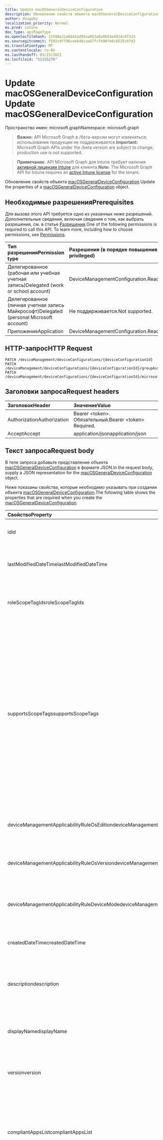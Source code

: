 ```yaml
---
title: Update macOSGeneralDeviceConfiguration
description: Обновление свойств объекта macOSGeneralDeviceConfiguration.
author: dougeby
localization_priority: Normal
ms.prod: intune
doc_type: apiPageType
ms.openlocfilehash: 12598e21e0842ad95ea053a9a9b93e4914c0f315
ms.sourcegitcommit: f592c9ff96ceeb40caa67fcfe90fe6c8525cb7d2
ms.translationtype: MT
ms.contentlocale: ru-RU
ms.lasthandoff: 03/23/2021
ms.locfileid: "51155276"
---
```

# <a name="update-macosgeneraldeviceconfiguration"></a><span data-ttu-id="a3947-103">Update macOSGeneralDeviceConfiguration</span><span class="sxs-lookup"><span data-stu-id="a3947-103">Update macOSGeneralDeviceConfiguration</span></span>

<span data-ttu-id="a3947-104">Пространство имен: microsoft.graph</span><span class="sxs-lookup"><span data-stu-id="a3947-104">Namespace: microsoft.graph</span></span>

> <span data-ttu-id="a3947-105">**Важно:** API Microsoft Graph в /бета-версии могут изменяться; использование продукции не поддерживается.</span><span class="sxs-lookup"><span data-stu-id="a3947-105">**Important:** Microsoft Graph APIs under the /beta version are subject to change; production use is not supported.</span></span>

> <span data-ttu-id="a3947-106">**Примечание.** API Microsoft Graph для Intune требует наличия [активной лицензии Intune](https://go.microsoft.com/fwlink/?linkid=839381) для клиента.</span><span class="sxs-lookup"><span data-stu-id="a3947-106">**Note:** The Microsoft Graph API for Intune requires an [active Intune license](https://go.microsoft.com/fwlink/?linkid=839381) for the tenant.</span></span>

<span data-ttu-id="a3947-107">Обновление свойств объекта [macOSGeneralDeviceConfiguration](../resources/intune-deviceconfig-macosgeneraldeviceconfiguration.md).</span><span class="sxs-lookup"><span data-stu-id="a3947-107">Update the properties of a [macOSGeneralDeviceConfiguration](../resources/intune-deviceconfig-macosgeneraldeviceconfiguration.md) object.</span></span>

## <a name="prerequisites"></a><span data-ttu-id="a3947-108">Необходимые разрешения</span><span class="sxs-lookup"><span data-stu-id="a3947-108">Prerequisites</span></span>
<span data-ttu-id="a3947-p101">Для вызова этого API требуется одно из указанных ниже разрешений. Дополнительные сведения, включая сведения о том, как выбрать разрешения, см. в статье [Разрешения](/graph/permissions-reference).</span><span class="sxs-lookup"><span data-stu-id="a3947-p101">One of the following permissions is required to call this API. To learn more, including how to choose permissions, see [Permissions](/graph/permissions-reference).</span></span>

|<span data-ttu-id="a3947-111">Тип разрешения</span><span class="sxs-lookup"><span data-stu-id="a3947-111">Permission type</span></span>|<span data-ttu-id="a3947-112">Разрешения (в порядке повышения привилегий)</span><span class="sxs-lookup"><span data-stu-id="a3947-112">Permissions (from least to most privileged)</span></span>|
|:---|:---|
|<span data-ttu-id="a3947-113">Делегированное (рабочая или учебная учетная запись)</span><span class="sxs-lookup"><span data-stu-id="a3947-113">Delegated (work or school account)</span></span>|<span data-ttu-id="a3947-114">DeviceManagementConfiguration.ReadWrite.All</span><span class="sxs-lookup"><span data-stu-id="a3947-114">DeviceManagementConfiguration.ReadWrite.All</span></span>|
|<span data-ttu-id="a3947-115">Делегированное (личная учетная запись Майкрософт)</span><span class="sxs-lookup"><span data-stu-id="a3947-115">Delegated (personal Microsoft account)</span></span>|<span data-ttu-id="a3947-116">Не поддерживается.</span><span class="sxs-lookup"><span data-stu-id="a3947-116">Not supported.</span></span>|
|<span data-ttu-id="a3947-117">Приложение</span><span class="sxs-lookup"><span data-stu-id="a3947-117">Application</span></span>|<span data-ttu-id="a3947-118">DeviceManagementConfiguration.ReadWrite.All</span><span class="sxs-lookup"><span data-stu-id="a3947-118">DeviceManagementConfiguration.ReadWrite.All</span></span>|

## <a name="http-request"></a><span data-ttu-id="a3947-119">HTTP-запрос</span><span class="sxs-lookup"><span data-stu-id="a3947-119">HTTP Request</span></span>
<!-- {
  "blockType": "ignored"
}
-->
``` http
PATCH /deviceManagement/deviceConfigurations/{deviceConfigurationId}
PATCH /deviceManagement/deviceConfigurations/{deviceConfigurationId}/groupAssignments/{deviceConfigurationGroupAssignmentId}/deviceConfiguration
PATCH /deviceManagement/deviceConfigurations/{deviceConfigurationId}/microsoft.graph.windowsDomainJoinConfiguration/networkAccessConfigurations/{deviceConfigurationId}
```

## <a name="request-headers"></a><span data-ttu-id="a3947-120">Заголовки запроса</span><span class="sxs-lookup"><span data-stu-id="a3947-120">Request headers</span></span>
|<span data-ttu-id="a3947-121">Заголовок</span><span class="sxs-lookup"><span data-stu-id="a3947-121">Header</span></span>|<span data-ttu-id="a3947-122">Значение</span><span class="sxs-lookup"><span data-stu-id="a3947-122">Value</span></span>|
|:---|:---|
|<span data-ttu-id="a3947-123">Authorization</span><span class="sxs-lookup"><span data-stu-id="a3947-123">Authorization</span></span>|<span data-ttu-id="a3947-124">Bearer &lt;token&gt;. Обязательный.</span><span class="sxs-lookup"><span data-stu-id="a3947-124">Bearer &lt;token&gt; Required.</span></span>|
|<span data-ttu-id="a3947-125">Accept</span><span class="sxs-lookup"><span data-stu-id="a3947-125">Accept</span></span>|<span data-ttu-id="a3947-126">application/json</span><span class="sxs-lookup"><span data-stu-id="a3947-126">application/json</span></span>|

## <a name="request-body"></a><span data-ttu-id="a3947-127">Текст запроса</span><span class="sxs-lookup"><span data-stu-id="a3947-127">Request body</span></span>
<span data-ttu-id="a3947-128">В теле запроса добавьте представление объекта [macOSGeneralDeviceConfiguration](../resources/intune-deviceconfig-macosgeneraldeviceconfiguration.md) в формате JSON.</span><span class="sxs-lookup"><span data-stu-id="a3947-128">In the request body, supply a JSON representation for the [macOSGeneralDeviceConfiguration](../resources/intune-deviceconfig-macosgeneraldeviceconfiguration.md) object.</span></span>

<span data-ttu-id="a3947-129">Ниже показаны свойства, которые необходимо указывать при создании объекта [macOSGeneralDeviceConfiguration](../resources/intune-deviceconfig-macosgeneraldeviceconfiguration.md).</span><span class="sxs-lookup"><span data-stu-id="a3947-129">The following table shows the properties that are required when you create the [macOSGeneralDeviceConfiguration](../resources/intune-deviceconfig-macosgeneraldeviceconfiguration.md).</span></span>

|<span data-ttu-id="a3947-130">Свойство</span><span class="sxs-lookup"><span data-stu-id="a3947-130">Property</span></span>|<span data-ttu-id="a3947-131">Тип</span><span class="sxs-lookup"><span data-stu-id="a3947-131">Type</span></span>|<span data-ttu-id="a3947-132">Описание</span><span class="sxs-lookup"><span data-stu-id="a3947-132">Description</span></span>|
|:---|:---|:---|
|<span data-ttu-id="a3947-133">id</span><span class="sxs-lookup"><span data-stu-id="a3947-133">id</span></span>|<span data-ttu-id="a3947-134">Строка</span><span class="sxs-lookup"><span data-stu-id="a3947-134">String</span></span>|<span data-ttu-id="a3947-135">Ключ объекта.</span><span class="sxs-lookup"><span data-stu-id="a3947-135">Key of the entity.</span></span> <span data-ttu-id="a3947-136">Наследуется от объекта [deviceConfiguration](../resources/intune-shared-deviceconfiguration.md).</span><span class="sxs-lookup"><span data-stu-id="a3947-136">Inherited from [deviceConfiguration](../resources/intune-shared-deviceconfiguration.md)</span></span>|
|<span data-ttu-id="a3947-137">lastModifiedDateTime</span><span class="sxs-lookup"><span data-stu-id="a3947-137">lastModifiedDateTime</span></span>|<span data-ttu-id="a3947-138">DateTimeOffset</span><span class="sxs-lookup"><span data-stu-id="a3947-138">DateTimeOffset</span></span>|<span data-ttu-id="a3947-139">Дата и время последнего изменения объекта.</span><span class="sxs-lookup"><span data-stu-id="a3947-139">DateTime the object was last modified.</span></span> <span data-ttu-id="a3947-140">Наследуется от объекта [deviceConfiguration](../resources/intune-shared-deviceconfiguration.md).</span><span class="sxs-lookup"><span data-stu-id="a3947-140">Inherited from [deviceConfiguration](../resources/intune-shared-deviceconfiguration.md)</span></span>|
|<span data-ttu-id="a3947-141">roleScopeTagIds</span><span class="sxs-lookup"><span data-stu-id="a3947-141">roleScopeTagIds</span></span>|<span data-ttu-id="a3947-142">Коллекция String</span><span class="sxs-lookup"><span data-stu-id="a3947-142">String collection</span></span>|<span data-ttu-id="a3947-143">Список тегов области для этого экземпляра Entity.</span><span class="sxs-lookup"><span data-stu-id="a3947-143">List of Scope Tags for this Entity instance.</span></span> <span data-ttu-id="a3947-144">Наследуется от объекта [deviceConfiguration](../resources/intune-shared-deviceconfiguration.md).</span><span class="sxs-lookup"><span data-stu-id="a3947-144">Inherited from [deviceConfiguration](../resources/intune-shared-deviceconfiguration.md)</span></span>|
|<span data-ttu-id="a3947-145">supportsScopeTags</span><span class="sxs-lookup"><span data-stu-id="a3947-145">supportsScopeTags</span></span>|<span data-ttu-id="a3947-146">Boolean</span><span class="sxs-lookup"><span data-stu-id="a3947-146">Boolean</span></span>|<span data-ttu-id="a3947-147">Указывает, поддерживает ли вся конфигурация устройства назначение тегов области.</span><span class="sxs-lookup"><span data-stu-id="a3947-147">Indicates whether or not the underlying Device Configuration supports the assignment of scope tags.</span></span> <span data-ttu-id="a3947-148">Назначение свойства ScopeTags не допускается, если это значение является ложным и объекты не будут видны пользователям с охватом.</span><span class="sxs-lookup"><span data-stu-id="a3947-148">Assigning to the ScopeTags property is not allowed when this value is false and entities will not be visible to scoped users.</span></span> <span data-ttu-id="a3947-149">Это происходит для политик Legacy, созданных в Silverlight, и их можно разрешить путем удаления и воссоздания политики на портале Azure.</span><span class="sxs-lookup"><span data-stu-id="a3947-149">This occurs for Legacy policies created in Silverlight and can be resolved by deleting and recreating the policy in the Azure Portal.</span></span> <span data-ttu-id="a3947-150">Это свойство доступно только для чтения.</span><span class="sxs-lookup"><span data-stu-id="a3947-150">This property is read-only.</span></span> <span data-ttu-id="a3947-151">Наследуется от объекта [deviceConfiguration](../resources/intune-shared-deviceconfiguration.md).</span><span class="sxs-lookup"><span data-stu-id="a3947-151">Inherited from [deviceConfiguration](../resources/intune-shared-deviceconfiguration.md)</span></span>|
|<span data-ttu-id="a3947-152">deviceManagementApplicabilityRuleOsEdition</span><span class="sxs-lookup"><span data-stu-id="a3947-152">deviceManagementApplicabilityRuleOsEdition</span></span>|[<span data-ttu-id="a3947-153">deviceManagementApplicabilityRuleOsEdition</span><span class="sxs-lookup"><span data-stu-id="a3947-153">deviceManagementApplicabilityRuleOsEdition</span></span>](../resources/intune-deviceconfig-devicemanagementapplicabilityruleosedition.md)|<span data-ttu-id="a3947-154">Применимость к выпуску ОС для этой политики.</span><span class="sxs-lookup"><span data-stu-id="a3947-154">The OS edition applicability for this Policy.</span></span> <span data-ttu-id="a3947-155">Наследуется от объекта [deviceConfiguration](../resources/intune-shared-deviceconfiguration.md).</span><span class="sxs-lookup"><span data-stu-id="a3947-155">Inherited from [deviceConfiguration](../resources/intune-shared-deviceconfiguration.md)</span></span>|
|<span data-ttu-id="a3947-156">deviceManagementApplicabilityRuleOsVersion</span><span class="sxs-lookup"><span data-stu-id="a3947-156">deviceManagementApplicabilityRuleOsVersion</span></span>|[<span data-ttu-id="a3947-157">deviceManagementApplicabilityRuleOsVersion</span><span class="sxs-lookup"><span data-stu-id="a3947-157">deviceManagementApplicabilityRuleOsVersion</span></span>](../resources/intune-deviceconfig-devicemanagementapplicabilityruleosversion.md)|<span data-ttu-id="a3947-158">Правило применимости версии ОС для этой политики.</span><span class="sxs-lookup"><span data-stu-id="a3947-158">The OS version applicability rule for this Policy.</span></span> <span data-ttu-id="a3947-159">Наследуется от объекта [deviceConfiguration](../resources/intune-shared-deviceconfiguration.md).</span><span class="sxs-lookup"><span data-stu-id="a3947-159">Inherited from [deviceConfiguration](../resources/intune-shared-deviceconfiguration.md)</span></span>|
|<span data-ttu-id="a3947-160">deviceManagementApplicabilityRuleDeviceMode</span><span class="sxs-lookup"><span data-stu-id="a3947-160">deviceManagementApplicabilityRuleDeviceMode</span></span>|[<span data-ttu-id="a3947-161">deviceManagementApplicabilityRuleDeviceMode</span><span class="sxs-lookup"><span data-stu-id="a3947-161">deviceManagementApplicabilityRuleDeviceMode</span></span>](../resources/intune-deviceconfig-devicemanagementapplicabilityruledevicemode.md)|<span data-ttu-id="a3947-162">Правило применимости режима устройства для этой политики.</span><span class="sxs-lookup"><span data-stu-id="a3947-162">The device mode applicability rule for this Policy.</span></span> <span data-ttu-id="a3947-163">Наследуется от объекта [deviceConfiguration](../resources/intune-shared-deviceconfiguration.md).</span><span class="sxs-lookup"><span data-stu-id="a3947-163">Inherited from [deviceConfiguration](../resources/intune-shared-deviceconfiguration.md)</span></span>|
|<span data-ttu-id="a3947-164">createdDateTime</span><span class="sxs-lookup"><span data-stu-id="a3947-164">createdDateTime</span></span>|<span data-ttu-id="a3947-165">DateTimeOffset</span><span class="sxs-lookup"><span data-stu-id="a3947-165">DateTimeOffset</span></span>|<span data-ttu-id="a3947-166">Дата и время создания объекта.</span><span class="sxs-lookup"><span data-stu-id="a3947-166">DateTime the object was created.</span></span> <span data-ttu-id="a3947-167">Наследуется от объекта [deviceConfiguration](../resources/intune-shared-deviceconfiguration.md).</span><span class="sxs-lookup"><span data-stu-id="a3947-167">Inherited from [deviceConfiguration](../resources/intune-shared-deviceconfiguration.md)</span></span>|
|<span data-ttu-id="a3947-168">description</span><span class="sxs-lookup"><span data-stu-id="a3947-168">description</span></span>|<span data-ttu-id="a3947-169">Строка</span><span class="sxs-lookup"><span data-stu-id="a3947-169">String</span></span>|<span data-ttu-id="a3947-170">Указанное администратором описание конфигурации устройства.</span><span class="sxs-lookup"><span data-stu-id="a3947-170">Admin provided description of the Device Configuration.</span></span> <span data-ttu-id="a3947-171">Наследуется от объекта [deviceConfiguration](../resources/intune-shared-deviceconfiguration.md).</span><span class="sxs-lookup"><span data-stu-id="a3947-171">Inherited from [deviceConfiguration](../resources/intune-shared-deviceconfiguration.md)</span></span>|
|<span data-ttu-id="a3947-172">displayName</span><span class="sxs-lookup"><span data-stu-id="a3947-172">displayName</span></span>|<span data-ttu-id="a3947-173">Строка</span><span class="sxs-lookup"><span data-stu-id="a3947-173">String</span></span>|<span data-ttu-id="a3947-174">Указанное администратором имя конфигурации устройства.</span><span class="sxs-lookup"><span data-stu-id="a3947-174">Admin provided name of the device configuration.</span></span> <span data-ttu-id="a3947-175">Наследуется от объекта [deviceConfiguration](../resources/intune-shared-deviceconfiguration.md).</span><span class="sxs-lookup"><span data-stu-id="a3947-175">Inherited from [deviceConfiguration](../resources/intune-shared-deviceconfiguration.md)</span></span>|
|<span data-ttu-id="a3947-176">version</span><span class="sxs-lookup"><span data-stu-id="a3947-176">version</span></span>|<span data-ttu-id="a3947-177">Int32</span><span class="sxs-lookup"><span data-stu-id="a3947-177">Int32</span></span>|<span data-ttu-id="a3947-178">Версия конфигурации устройства.</span><span class="sxs-lookup"><span data-stu-id="a3947-178">Version of the device configuration.</span></span> <span data-ttu-id="a3947-179">Наследуется от объекта [deviceConfiguration](../resources/intune-shared-deviceconfiguration.md)</span><span class="sxs-lookup"><span data-stu-id="a3947-179">Inherited from [deviceConfiguration](../resources/intune-shared-deviceconfiguration.md)</span></span>|
|<span data-ttu-id="a3947-180">compliantAppsList</span><span class="sxs-lookup"><span data-stu-id="a3947-180">compliantAppsList</span></span>|<span data-ttu-id="a3947-181">Коллекция [appListItem](../resources/intune-deviceconfig-applistitem.md)</span><span class="sxs-lookup"><span data-stu-id="a3947-181">[appListItem](../resources/intune-deviceconfig-applistitem.md) collection</span></span>|<span data-ttu-id="a3947-182">Список приложений, соответствующих требованиям (список разрешений или блокировок, определяется свойством CompliantAppListType).</span><span class="sxs-lookup"><span data-stu-id="a3947-182">List of apps in the compliance (either allow list or block list, controlled by CompliantAppListType).</span></span> <span data-ttu-id="a3947-183">Эта коллекция может содержать не более 10 000 элементов.</span><span class="sxs-lookup"><span data-stu-id="a3947-183">This collection can contain a maximum of 10000 elements.</span></span>|
|<span data-ttu-id="a3947-184">compliantAppListType</span><span class="sxs-lookup"><span data-stu-id="a3947-184">compliantAppListType</span></span>|[<span data-ttu-id="a3947-185">appListType</span><span class="sxs-lookup"><span data-stu-id="a3947-185">appListType</span></span>](../resources/intune-deviceconfig-applisttype.md)|<span data-ttu-id="a3947-186">Список, включенный в CompliantAppsList.</span><span class="sxs-lookup"><span data-stu-id="a3947-186">List that is in the CompliantAppsList.</span></span> <span data-ttu-id="a3947-187">Возможные значения: `none`, `appsInListCompliant`, `appsNotInListCompliant`.</span><span class="sxs-lookup"><span data-stu-id="a3947-187">Possible values are: `none`, `appsInListCompliant`, `appsNotInListCompliant`.</span></span>|
|<span data-ttu-id="a3947-188">emailInDomainSuffixes</span><span class="sxs-lookup"><span data-stu-id="a3947-188">emailInDomainSuffixes</span></span>|<span data-ttu-id="a3947-189">Коллекция String</span><span class="sxs-lookup"><span data-stu-id="a3947-189">String collection</span></span>|<span data-ttu-id="a3947-190">Электронный адрес без суффикса, соответствующего одной из этих строк, будет считаться не добавленным в домен.</span><span class="sxs-lookup"><span data-stu-id="a3947-190">An email address lacking a suffix that matches any of these strings will be considered out-of-domain.</span></span>|
|<span data-ttu-id="a3947-191">passwordBlockSimple</span><span class="sxs-lookup"><span data-stu-id="a3947-191">passwordBlockSimple</span></span>|<span data-ttu-id="a3947-192">Boolean</span><span class="sxs-lookup"><span data-stu-id="a3947-192">Boolean</span></span>|<span data-ttu-id="a3947-193">Блокировка простых паролей.</span><span class="sxs-lookup"><span data-stu-id="a3947-193">Block simple passwords.</span></span>|
|<span data-ttu-id="a3947-194">passwordExpirationDays</span><span class="sxs-lookup"><span data-stu-id="a3947-194">passwordExpirationDays</span></span>|<span data-ttu-id="a3947-195">Int32</span><span class="sxs-lookup"><span data-stu-id="a3947-195">Int32</span></span>|<span data-ttu-id="a3947-196">Количество дней до окончания срока действия пароля.</span><span class="sxs-lookup"><span data-stu-id="a3947-196">Number of days before the password expires.</span></span>|
|<span data-ttu-id="a3947-197">passwordMinimumCharacterSetCount</span><span class="sxs-lookup"><span data-stu-id="a3947-197">passwordMinimumCharacterSetCount</span></span>|<span data-ttu-id="a3947-198">Int32</span><span class="sxs-lookup"><span data-stu-id="a3947-198">Int32</span></span>|<span data-ttu-id="a3947-199">Количество наборов символов, которые должен содержать пароль.</span><span class="sxs-lookup"><span data-stu-id="a3947-199">Number of character sets a password must contain.</span></span> <span data-ttu-id="a3947-200">Допустимые значения: от 0 до 4.</span><span class="sxs-lookup"><span data-stu-id="a3947-200">Valid values 0 to 4</span></span>|
|<span data-ttu-id="a3947-201">passwordMinimumLength</span><span class="sxs-lookup"><span data-stu-id="a3947-201">passwordMinimumLength</span></span>|<span data-ttu-id="a3947-202">Int32</span><span class="sxs-lookup"><span data-stu-id="a3947-202">Int32</span></span>|<span data-ttu-id="a3947-203">Минимальная длина паролей.</span><span class="sxs-lookup"><span data-stu-id="a3947-203">Minimum length of passwords.</span></span>|
|<span data-ttu-id="a3947-204">passwordMinutesOfInactivityBeforeLock</span><span class="sxs-lookup"><span data-stu-id="a3947-204">passwordMinutesOfInactivityBeforeLock</span></span>|<span data-ttu-id="a3947-205">Int32</span><span class="sxs-lookup"><span data-stu-id="a3947-205">Int32</span></span>|<span data-ttu-id="a3947-206">Период бездействия (в минутах), по истечении которого будет запрашиваться пароль.</span><span class="sxs-lookup"><span data-stu-id="a3947-206">Minutes of inactivity required before a password is required.</span></span>|
|<span data-ttu-id="a3947-207">passwordMinutesOfInactivityBeforeScreenTimeout</span><span class="sxs-lookup"><span data-stu-id="a3947-207">passwordMinutesOfInactivityBeforeScreenTimeout</span></span>|<span data-ttu-id="a3947-208">Int32</span><span class="sxs-lookup"><span data-stu-id="a3947-208">Int32</span></span>|<span data-ttu-id="a3947-209">Период бездействия (в минутах), по истечении которого будет гаснуть экран.</span><span class="sxs-lookup"><span data-stu-id="a3947-209">Minutes of inactivity required before the screen times out.</span></span>|
|<span data-ttu-id="a3947-210">passwordPreviousPasswordBlockCount</span><span class="sxs-lookup"><span data-stu-id="a3947-210">passwordPreviousPasswordBlockCount</span></span>|<span data-ttu-id="a3947-211">Int32</span><span class="sxs-lookup"><span data-stu-id="a3947-211">Int32</span></span>|<span data-ttu-id="a3947-212">Количество предыдущих паролей, которые требуется блокировать.</span><span class="sxs-lookup"><span data-stu-id="a3947-212">Number of previous passwords to block.</span></span>|
|<span data-ttu-id="a3947-213">passwordRequiredType</span><span class="sxs-lookup"><span data-stu-id="a3947-213">passwordRequiredType</span></span>|[<span data-ttu-id="a3947-214">requiredPasswordType</span><span class="sxs-lookup"><span data-stu-id="a3947-214">requiredPasswordType</span></span>](../resources/intune-deviceconfig-requiredpasswordtype.md)|<span data-ttu-id="a3947-215">Требуемый тип пароля.</span><span class="sxs-lookup"><span data-stu-id="a3947-215">Type of password that is required.</span></span> <span data-ttu-id="a3947-216">Возможные значения: `deviceDefault`, `alphanumeric`, `numeric`.</span><span class="sxs-lookup"><span data-stu-id="a3947-216">Possible values are: `deviceDefault`, `alphanumeric`, `numeric`.</span></span>|
|<span data-ttu-id="a3947-217">passwordRequired</span><span class="sxs-lookup"><span data-stu-id="a3947-217">passwordRequired</span></span>|<span data-ttu-id="a3947-218">Boolean</span><span class="sxs-lookup"><span data-stu-id="a3947-218">Boolean</span></span>|<span data-ttu-id="a3947-219">Определяет, нужно ли запрашивать ввод пароля.</span><span class="sxs-lookup"><span data-stu-id="a3947-219">Whether or not to require a password.</span></span>|
|<span data-ttu-id="a3947-220">passwordMaximumAttemptCount</span><span class="sxs-lookup"><span data-stu-id="a3947-220">passwordMaximumAttemptCount</span></span>|<span data-ttu-id="a3947-221">Int32</span><span class="sxs-lookup"><span data-stu-id="a3947-221">Int32</span></span>|<span data-ttu-id="a3947-222">Количество разрешенных неудачных попыток ввести пароль на экране блокировки устройства.</span><span class="sxs-lookup"><span data-stu-id="a3947-222">The number of allowed failed attempts to enter the passcode at the device's lock screen.</span></span> <span data-ttu-id="a3947-223">Допустимые значения от 2 до 11</span><span class="sxs-lookup"><span data-stu-id="a3947-223">Valid values 2 to 11</span></span>|
|<span data-ttu-id="a3947-224">passwordMinutesUntilFailedLoginReset</span><span class="sxs-lookup"><span data-stu-id="a3947-224">passwordMinutesUntilFailedLoginReset</span></span>|<span data-ttu-id="a3947-225">Int32</span><span class="sxs-lookup"><span data-stu-id="a3947-225">Int32</span></span>|<span data-ttu-id="a3947-226">Количество минут до сброса входа после максимального количества неудачных попыток входа.</span><span class="sxs-lookup"><span data-stu-id="a3947-226">The number of minutes before the login is reset after the maximum number of unsuccessful login attempts is reached.</span></span>|
|<span data-ttu-id="a3947-227">keychainBlockCloudSync</span><span class="sxs-lookup"><span data-stu-id="a3947-227">keychainBlockCloudSync</span></span>|<span data-ttu-id="a3947-228">Boolean</span><span class="sxs-lookup"><span data-stu-id="a3947-228">Boolean</span></span>|<span data-ttu-id="a3947-229">Указывает, заблокирована ли синхронизация ключей iCloud (macOS 10.12 и более поздней).</span><span class="sxs-lookup"><span data-stu-id="a3947-229">Indicates whether or not iCloud keychain synchronization is blocked (macOS 10.12 and later).</span></span>|
|<span data-ttu-id="a3947-230">airPrintBlocked</span><span class="sxs-lookup"><span data-stu-id="a3947-230">airPrintBlocked</span></span>|<span data-ttu-id="a3947-231">Boolean</span><span class="sxs-lookup"><span data-stu-id="a3947-231">Boolean</span></span>|<span data-ttu-id="a3947-232">Указывает, заблокирована или нет AirPrint (macOS 10.12 и более поздней).</span><span class="sxs-lookup"><span data-stu-id="a3947-232">Indicates whether or not AirPrint is blocked (macOS 10.12 and later).</span></span>|
|<span data-ttu-id="a3947-233">airPrintForceTrustedTLS</span><span class="sxs-lookup"><span data-stu-id="a3947-233">airPrintForceTrustedTLS</span></span>|<span data-ttu-id="a3947-234">Boolean</span><span class="sxs-lookup"><span data-stu-id="a3947-234">Boolean</span></span>|<span data-ttu-id="a3947-235">Указывает, требуются ли доверенные сертификаты для связи печати TLS (macOS 10.13 и более поздней).</span><span class="sxs-lookup"><span data-stu-id="a3947-235">Indicates if trusted certificates are required for TLS printing communication (macOS 10.13 and later).</span></span>|
|<span data-ttu-id="a3947-236">airPrintBlockiBeaconDiscovery</span><span class="sxs-lookup"><span data-stu-id="a3947-236">airPrintBlockiBeaconDiscovery</span></span>|<span data-ttu-id="a3947-237">Boolean</span><span class="sxs-lookup"><span data-stu-id="a3947-237">Boolean</span></span>|<span data-ttu-id="a3947-238">Указывает, заблокировано ли обнаружение принтеров AirPrint для iBeacon.</span><span class="sxs-lookup"><span data-stu-id="a3947-238">Indicates whether or not iBeacon discovery of AirPrint printers is blocked.</span></span> <span data-ttu-id="a3947-239">Это предотвращает фишинговые маяки Bluetooth AirPrint для сетевого трафика (macOS 10.3 и более поздней).</span><span class="sxs-lookup"><span data-stu-id="a3947-239">This prevents spurious AirPrint Bluetooth beacons from phishing for network traffic (macOS 10.3 and later).</span></span>|
|<span data-ttu-id="a3947-240">safariBlockAutofill</span><span class="sxs-lookup"><span data-stu-id="a3947-240">safariBlockAutofill</span></span>|<span data-ttu-id="a3947-241">Boolean</span><span class="sxs-lookup"><span data-stu-id="a3947-241">Boolean</span></span>|<span data-ttu-id="a3947-242">Указывает, следует ли запретить использовать автозаполнение в Safari.</span><span class="sxs-lookup"><span data-stu-id="a3947-242">Indicates whether or not to block the user from using Auto fill in Safari.</span></span>|
|<span data-ttu-id="a3947-243">cameraBlocked</span><span class="sxs-lookup"><span data-stu-id="a3947-243">cameraBlocked</span></span>|<span data-ttu-id="a3947-244">Boolean</span><span class="sxs-lookup"><span data-stu-id="a3947-244">Boolean</span></span>|<span data-ttu-id="a3947-245">Указывает, следует ли запретить доступ к камере устройства.</span><span class="sxs-lookup"><span data-stu-id="a3947-245">Indicates whether or not to block the user from accessing the camera of the device.</span></span>|
|<span data-ttu-id="a3947-246">iTunesBlockMusicService</span><span class="sxs-lookup"><span data-stu-id="a3947-246">iTunesBlockMusicService</span></span>|<span data-ttu-id="a3947-247">Boolean</span><span class="sxs-lookup"><span data-stu-id="a3947-247">Boolean</span></span>|<span data-ttu-id="a3947-248">Указывает, следует ли блокировать службу "Музыка" и перенаторять приложение Music в классический режим.</span><span class="sxs-lookup"><span data-stu-id="a3947-248">Indicates whether or not to block Music service and revert Music app to classic mode.</span></span>|
|<span data-ttu-id="a3947-249">spotlightBlockInternetResults</span><span class="sxs-lookup"><span data-stu-id="a3947-249">spotlightBlockInternetResults</span></span>|<span data-ttu-id="a3947-250">Boolean</span><span class="sxs-lookup"><span data-stu-id="a3947-250">Boolean</span></span>|<span data-ttu-id="a3947-251">Указывает, следует ли блокировать Spotlight для возврата результатов поиска в Интернете.</span><span class="sxs-lookup"><span data-stu-id="a3947-251">Indicates whether or not to block Spotlight from returning any results from an Internet search.</span></span>|
|<span data-ttu-id="a3947-252">keyboardBlockDictation</span><span class="sxs-lookup"><span data-stu-id="a3947-252">keyboardBlockDictation</span></span>|<span data-ttu-id="a3947-253">Boolean</span><span class="sxs-lookup"><span data-stu-id="a3947-253">Boolean</span></span>|<span data-ttu-id="a3947-254">Указывает, следует ли блокировать пользователю использование ввода диктанта.</span><span class="sxs-lookup"><span data-stu-id="a3947-254">Indicates whether or not to block the user from using dictation input.</span></span>|
|<span data-ttu-id="a3947-255">definitionLookupBlocked</span><span class="sxs-lookup"><span data-stu-id="a3947-255">definitionLookupBlocked</span></span>|<span data-ttu-id="a3947-256">Boolean</span><span class="sxs-lookup"><span data-stu-id="a3947-256">Boolean</span></span>|<span data-ttu-id="a3947-257">Указывает, следует ли блокировать просмотр определения.</span><span class="sxs-lookup"><span data-stu-id="a3947-257">Indicates whether or not to block definition lookup.</span></span>|
|<span data-ttu-id="a3947-258">AppleWatchBlockAutoUnlock</span><span class="sxs-lookup"><span data-stu-id="a3947-258">appleWatchBlockAutoUnlock</span></span>|<span data-ttu-id="a3947-259">Boolean</span><span class="sxs-lookup"><span data-stu-id="a3947-259">Boolean</span></span>|<span data-ttu-id="a3947-260">Указывает, следует ли блокировать пользователям разблокировку mac с помощью Apple Watch.</span><span class="sxs-lookup"><span data-stu-id="a3947-260">Indicates whether or to block users from unlocking their Mac with Apple Watch.</span></span>|
|<span data-ttu-id="a3947-261">iTunesBlockFileSharing</span><span class="sxs-lookup"><span data-stu-id="a3947-261">iTunesBlockFileSharing</span></span>|<span data-ttu-id="a3947-262">Boolean</span><span class="sxs-lookup"><span data-stu-id="a3947-262">Boolean</span></span>|<span data-ttu-id="a3947-263">Указывает, следует ли блокировать перенос файлов с помощью iTunes.</span><span class="sxs-lookup"><span data-stu-id="a3947-263">Indicates whether or not to block files from being transferred using iTunes.</span></span>|
|<span data-ttu-id="a3947-264">iCloudBlockDocumentSync</span><span class="sxs-lookup"><span data-stu-id="a3947-264">iCloudBlockDocumentSync</span></span>|<span data-ttu-id="a3947-265">Boolean</span><span class="sxs-lookup"><span data-stu-id="a3947-265">Boolean</span></span>|<span data-ttu-id="a3947-266">Указывает, следует ли заблокировать синхронизацию документов iCloud.</span><span class="sxs-lookup"><span data-stu-id="a3947-266">Indicates whether or not to block iCloud document sync.</span></span>|
|<span data-ttu-id="a3947-267">iCloudBlockMail</span><span class="sxs-lookup"><span data-stu-id="a3947-267">iCloudBlockMail</span></span>|<span data-ttu-id="a3947-268">Boolean</span><span class="sxs-lookup"><span data-stu-id="a3947-268">Boolean</span></span>|<span data-ttu-id="a3947-269">Указывает, следует ли блокировать iCloud при синхронизации почты.</span><span class="sxs-lookup"><span data-stu-id="a3947-269">Indicates whether or not to block iCloud from syncing mail.</span></span>|
|<span data-ttu-id="a3947-270">iCloudBlockAddressBook</span><span class="sxs-lookup"><span data-stu-id="a3947-270">iCloudBlockAddressBook</span></span>|<span data-ttu-id="a3947-271">Boolean</span><span class="sxs-lookup"><span data-stu-id="a3947-271">Boolean</span></span>|<span data-ttu-id="a3947-272">Указывает, следует ли блокировать iCloud при синхронизации контактов.</span><span class="sxs-lookup"><span data-stu-id="a3947-272">Indicates whether or not to block iCloud from syncing contacts.</span></span>|
|<span data-ttu-id="a3947-273">iCloudBlockCalendar</span><span class="sxs-lookup"><span data-stu-id="a3947-273">iCloudBlockCalendar</span></span>|<span data-ttu-id="a3947-274">Boolean</span><span class="sxs-lookup"><span data-stu-id="a3947-274">Boolean</span></span>|<span data-ttu-id="a3947-275">Указывает, следует ли блокировать iCloud от синхронизации календарей.</span><span class="sxs-lookup"><span data-stu-id="a3947-275">Indicates whether or not to block iCloud from syncing calendars.</span></span>|
|<span data-ttu-id="a3947-276">iCloudBlockReminders</span><span class="sxs-lookup"><span data-stu-id="a3947-276">iCloudBlockReminders</span></span>|<span data-ttu-id="a3947-277">Boolean</span><span class="sxs-lookup"><span data-stu-id="a3947-277">Boolean</span></span>|<span data-ttu-id="a3947-278">Указывает, следует ли блокировать iCloud при синхронизации напоминаний.</span><span class="sxs-lookup"><span data-stu-id="a3947-278">Indicates whether or not to block iCloud from syncing reminders.</span></span>|
|<span data-ttu-id="a3947-279">iCloudBlockBookmarks</span><span class="sxs-lookup"><span data-stu-id="a3947-279">iCloudBlockBookmarks</span></span>|<span data-ttu-id="a3947-280">Boolean</span><span class="sxs-lookup"><span data-stu-id="a3947-280">Boolean</span></span>|<span data-ttu-id="a3947-281">Указывает, следует ли блокировать iCloud при синхронизации закладок.</span><span class="sxs-lookup"><span data-stu-id="a3947-281">Indicates whether or not to block iCloud from syncing bookmarks.</span></span>|
|<span data-ttu-id="a3947-282">iCloudBlockNotes</span><span class="sxs-lookup"><span data-stu-id="a3947-282">iCloudBlockNotes</span></span>|<span data-ttu-id="a3947-283">Boolean</span><span class="sxs-lookup"><span data-stu-id="a3947-283">Boolean</span></span>|<span data-ttu-id="a3947-284">Указывает, следует ли блокировать iCloud при синхронизации заметок.</span><span class="sxs-lookup"><span data-stu-id="a3947-284">Indicates whether or not to block iCloud from syncing notes.</span></span>|
|<span data-ttu-id="a3947-285">airDropBlocked</span><span class="sxs-lookup"><span data-stu-id="a3947-285">airDropBlocked</span></span>|<span data-ttu-id="a3947-286">Boolean</span><span class="sxs-lookup"><span data-stu-id="a3947-286">Boolean</span></span>|<span data-ttu-id="a3947-287">Указывает, разрешить или не разрешить AirDrop.</span><span class="sxs-lookup"><span data-stu-id="a3947-287">Indicates whether or not to allow AirDrop.</span></span>|
|<span data-ttu-id="a3947-288">passwordBlockModification</span><span class="sxs-lookup"><span data-stu-id="a3947-288">passwordBlockModification</span></span>|<span data-ttu-id="a3947-289">Boolean</span><span class="sxs-lookup"><span data-stu-id="a3947-289">Boolean</span></span>|<span data-ttu-id="a3947-290">Указывает, следует ли разрешить изменение пароля.</span><span class="sxs-lookup"><span data-stu-id="a3947-290">Indicates whether or not to allow passcode modification.</span></span>|
|<span data-ttu-id="a3947-291">passwordBlockFingerprintUnlock</span><span class="sxs-lookup"><span data-stu-id="a3947-291">passwordBlockFingerprintUnlock</span></span>|<span data-ttu-id="a3947-292">Boolean</span><span class="sxs-lookup"><span data-stu-id="a3947-292">Boolean</span></span>|<span data-ttu-id="a3947-293">Указывает, следует ли запретить разблокировку с помощью отпечатка пальца.</span><span class="sxs-lookup"><span data-stu-id="a3947-293">Indicates whether or not to block fingerprint unlock.</span></span>|
|<span data-ttu-id="a3947-294">passwordBlockAutoFill</span><span class="sxs-lookup"><span data-stu-id="a3947-294">passwordBlockAutoFill</span></span>|<span data-ttu-id="a3947-295">Boolean</span><span class="sxs-lookup"><span data-stu-id="a3947-295">Boolean</span></span>|<span data-ttu-id="a3947-296">Указывает, следует ли блокировать функцию AutoFill Passwords.</span><span class="sxs-lookup"><span data-stu-id="a3947-296">Indicates whether or not to block the AutoFill Passwords feature.</span></span>|
|<span data-ttu-id="a3947-297">passwordBlockProximityRequests</span><span class="sxs-lookup"><span data-stu-id="a3947-297">passwordBlockProximityRequests</span></span>|<span data-ttu-id="a3947-298">Boolean</span><span class="sxs-lookup"><span data-stu-id="a3947-298">Boolean</span></span>|<span data-ttu-id="a3947-299">Указывает, следует ли блокировать запрашивающие пароли с близлежащих устройств.</span><span class="sxs-lookup"><span data-stu-id="a3947-299">Indicates whether or not to block requesting passwords from nearby devices.</span></span>|
|<span data-ttu-id="a3947-300">passwordBlockAirDropSharing</span><span class="sxs-lookup"><span data-stu-id="a3947-300">passwordBlockAirDropSharing</span></span>|<span data-ttu-id="a3947-301">Boolean</span><span class="sxs-lookup"><span data-stu-id="a3947-301">Boolean</span></span>|<span data-ttu-id="a3947-302">Указывает, следует ли блокировать совместное использование паролей с помощью функции паролей AirDrop.</span><span class="sxs-lookup"><span data-stu-id="a3947-302">Indicates whether or not to block sharing passwords with the AirDrop passwords feature.</span></span>|
|<span data-ttu-id="a3947-303">softwareUpdatesEnforcedDelayInDays</span><span class="sxs-lookup"><span data-stu-id="a3947-303">softwareUpdatesEnforcedDelayInDays</span></span>|<span data-ttu-id="a3947-304">Int32</span><span class="sxs-lookup"><span data-stu-id="a3947-304">Int32</span></span>|<span data-ttu-id="a3947-305">Задает время, за которое будет отламывно обновление программного обеспечения для контролируемого устройства.</span><span class="sxs-lookup"><span data-stu-id="a3947-305">Sets how many days a software update will be delyed for a supervised device.</span></span> <span data-ttu-id="a3947-306">Допустимые значения: от 0 до 90.</span><span class="sxs-lookup"><span data-stu-id="a3947-306">Valid values 0 to 90</span></span>|
|<span data-ttu-id="a3947-307">updateDelayPolicy</span><span class="sxs-lookup"><span data-stu-id="a3947-307">updateDelayPolicy</span></span>|[<span data-ttu-id="a3947-308">macOSSoftwareUpdateDelayPolicy</span><span class="sxs-lookup"><span data-stu-id="a3947-308">macOSSoftwareUpdateDelayPolicy</span></span>](../resources/intune-deviceconfig-macossoftwareupdatedelaypolicy.md)|<span data-ttu-id="a3947-309">Определяет, откладывать ли обновления ОС и/или приложений для macOS.</span><span class="sxs-lookup"><span data-stu-id="a3947-309">Determines whether to delay OS and/or app updates for macOS.</span></span> <span data-ttu-id="a3947-310">Возможные значения: `none`, `delayOSUpdateVisibility`, `delayAppUpdateVisibility`.</span><span class="sxs-lookup"><span data-stu-id="a3947-310">Possible values are: `none`, `delayOSUpdateVisibility`, `delayAppUpdateVisibility`.</span></span>|
|<span data-ttu-id="a3947-311">contentCachingBlocked</span><span class="sxs-lookup"><span data-stu-id="a3947-311">contentCachingBlocked</span></span>|<span data-ttu-id="a3947-312">Boolean</span><span class="sxs-lookup"><span data-stu-id="a3947-312">Boolean</span></span>|<span data-ttu-id="a3947-313">Указывает, следует ли разрешить кэшинг контента.</span><span class="sxs-lookup"><span data-stu-id="a3947-313">Indicates whether or not to allow content caching.</span></span>|
|<span data-ttu-id="a3947-314">iCloudBlockPhotoLibrary</span><span class="sxs-lookup"><span data-stu-id="a3947-314">iCloudBlockPhotoLibrary</span></span>|<span data-ttu-id="a3947-315">Boolean</span><span class="sxs-lookup"><span data-stu-id="a3947-315">Boolean</span></span>|<span data-ttu-id="a3947-316">Указывает, следует ли заблокировать медиатеку iCloud.</span><span class="sxs-lookup"><span data-stu-id="a3947-316">Indicates whether or not to block iCloud Photo Library.</span></span>|
|<span data-ttu-id="a3947-317">screenCaptureBlocked</span><span class="sxs-lookup"><span data-stu-id="a3947-317">screenCaptureBlocked</span></span>|<span data-ttu-id="a3947-318">Boolean</span><span class="sxs-lookup"><span data-stu-id="a3947-318">Boolean</span></span>|<span data-ttu-id="a3947-319">Указывает, следует ли запретить пользователю делать снимки экрана.</span><span class="sxs-lookup"><span data-stu-id="a3947-319">Indicates whether or not to block the user from taking Screenshots.</span></span>|
|<span data-ttu-id="a3947-320">classroomAppBlockRemoteScreenObservation</span><span class="sxs-lookup"><span data-stu-id="a3947-320">classroomAppBlockRemoteScreenObservation</span></span>|<span data-ttu-id="a3947-321">Boolean</span><span class="sxs-lookup"><span data-stu-id="a3947-321">Boolean</span></span>|<span data-ttu-id="a3947-322">Указывает, следует ли разрешить удаленное наблюдение экрана в приложении Classroom.</span><span class="sxs-lookup"><span data-stu-id="a3947-322">Indicates whether or not to allow remote screen observation by Classroom app.</span></span> <span data-ttu-id="a3947-323">Требуется регистрация MDM через менеджера школы Apple или Apple Business Manager.</span><span class="sxs-lookup"><span data-stu-id="a3947-323">Requires MDM enrollment via Apple School Manager or Apple Business Manager.</span></span>|
|<span data-ttu-id="a3947-324">classroomAppForceUnpromptedScreenObservation</span><span class="sxs-lookup"><span data-stu-id="a3947-324">classroomAppForceUnpromptedScreenObservation</span></span>|<span data-ttu-id="a3947-325">Boolean</span><span class="sxs-lookup"><span data-stu-id="a3947-325">Boolean</span></span>|<span data-ttu-id="a3947-326">Указывает, следует ли автоматически давать преподавателю управляемого курса в приложении Classroom разрешение на просмотр экрана учащегося без запроса.</span><span class="sxs-lookup"><span data-stu-id="a3947-326">Indicates whether or not to automatically give permission to the teacher of a managed course on the Classroom app to view a student's screen without prompting.</span></span> <span data-ttu-id="a3947-327">Требуется регистрация MDM через менеджера школы Apple или Apple Business Manager.</span><span class="sxs-lookup"><span data-stu-id="a3947-327">Requires MDM enrollment via Apple School Manager or Apple Business Manager.</span></span>|
|<span data-ttu-id="a3947-328">classroomForceAutomaticallyJoinClasses</span><span class="sxs-lookup"><span data-stu-id="a3947-328">classroomForceAutomaticallyJoinClasses</span></span>|<span data-ttu-id="a3947-329">Boolean</span><span class="sxs-lookup"><span data-stu-id="a3947-329">Boolean</span></span>|<span data-ttu-id="a3947-330">Указывает, следует ли автоматически давать разрешения на запросы преподавателя без запроса учащегося.</span><span class="sxs-lookup"><span data-stu-id="a3947-330">Indicates whether or not to automatically give permission to the teacher's requests, without prompting the student.</span></span> <span data-ttu-id="a3947-331">Требуется регистрация MDM через менеджера школы Apple или Apple Business Manager.</span><span class="sxs-lookup"><span data-stu-id="a3947-331">Requires MDM enrollment via Apple School Manager or Apple Business Manager.</span></span>|
|<span data-ttu-id="a3947-332">classroomForceRequestPermissionToLeaveClasses</span><span class="sxs-lookup"><span data-stu-id="a3947-332">classroomForceRequestPermissionToLeaveClasses</span></span>|<span data-ttu-id="a3947-333">Boolean</span><span class="sxs-lookup"><span data-stu-id="a3947-333">Boolean</span></span>|<span data-ttu-id="a3947-334">Указывает, потребуется ли учащемуся, зарегистрированным на неугодном курсе через Класс, запрашивать разрешения у преподавателя при попытке покинуть курс.</span><span class="sxs-lookup"><span data-stu-id="a3947-334">Indicates whether a student enrolled in an unmanaged course via Classroom will be required to request permission from the teacher when attempting to leave the course.</span></span> <span data-ttu-id="a3947-335">Требуется регистрация MDM через менеджера школы Apple или Apple Business Manager.</span><span class="sxs-lookup"><span data-stu-id="a3947-335">Requires MDM enrollment via Apple School Manager or Apple Business Manager.</span></span>|
|<span data-ttu-id="a3947-336">classroomForceUnpromptedAppAndDeviceLock</span><span class="sxs-lookup"><span data-stu-id="a3947-336">classroomForceUnpromptedAppAndDeviceLock</span></span>|<span data-ttu-id="a3947-337">Boolean</span><span class="sxs-lookup"><span data-stu-id="a3947-337">Boolean</span></span>|<span data-ttu-id="a3947-338">Указывает, следует ли разрешить преподавателю заблокировать приложения или устройство без запроса учащегося.</span><span class="sxs-lookup"><span data-stu-id="a3947-338">Indicates whether or not to allow the teacher to lock apps or the device without prompting the student.</span></span> <span data-ttu-id="a3947-339">Требуется регистрация MDM через менеджера школы Apple или Apple Business Manager.</span><span class="sxs-lookup"><span data-stu-id="a3947-339">Requires MDM enrollment via Apple School Manager or Apple Business Manager.</span></span>|
|<span data-ttu-id="a3947-340">iCloudBlockActivityContinuation</span><span class="sxs-lookup"><span data-stu-id="a3947-340">iCloudBlockActivityContinuation</span></span>|<span data-ttu-id="a3947-341">Boolean</span><span class="sxs-lookup"><span data-stu-id="a3947-341">Boolean</span></span>|<span data-ttu-id="a3947-342">Указывает, следует ли блокировать пользователю продолжение работы, которую они начали на устройстве MacOS на другом устройстве iOS или MacOS (MacOS 10.15 или более поздней).</span><span class="sxs-lookup"><span data-stu-id="a3947-342">Indicates whether or not to block the user from continuing work that they started on a MacOS device on another iOS or MacOS device (MacOS 10.15 or later).</span></span>|
|<span data-ttu-id="a3947-343">privacyAccessControls</span><span class="sxs-lookup"><span data-stu-id="a3947-343">privacyAccessControls</span></span>|<span data-ttu-id="a3947-344">[коллекция macOSPrivacyAccessControlItem](../resources/intune-deviceconfig-macosprivacyaccesscontrolitem.md)</span><span class="sxs-lookup"><span data-stu-id="a3947-344">[macOSPrivacyAccessControlItem](../resources/intune-deviceconfig-macosprivacyaccesscontrolitem.md) collection</span></span>|<span data-ttu-id="a3947-345">Список элементов управления политиками конфиденциальности.</span><span class="sxs-lookup"><span data-stu-id="a3947-345">List of privacy preference policy controls.</span></span> <span data-ttu-id="a3947-346">Эта коллекция может содержать не более 10 000 элементов.</span><span class="sxs-lookup"><span data-stu-id="a3947-346">This collection can contain a maximum of 10000 elements.</span></span>|



## <a name="response"></a><span data-ttu-id="a3947-347">Ответ</span><span class="sxs-lookup"><span data-stu-id="a3947-347">Response</span></span>
<span data-ttu-id="a3947-348">В случае успешного выполнения этот метод возвращает код ответа `200 OK` и обновленный объект [macOSGeneralDeviceConfiguration](../resources/intune-deviceconfig-macosgeneraldeviceconfiguration.md) в теле ответа.</span><span class="sxs-lookup"><span data-stu-id="a3947-348">If successful, this method returns a `200 OK` response code and an updated [macOSGeneralDeviceConfiguration](../resources/intune-deviceconfig-macosgeneraldeviceconfiguration.md) object in the response body.</span></span>

## <a name="example"></a><span data-ttu-id="a3947-349">Пример</span><span class="sxs-lookup"><span data-stu-id="a3947-349">Example</span></span>

### <a name="request"></a><span data-ttu-id="a3947-350">Запрос</span><span class="sxs-lookup"><span data-stu-id="a3947-350">Request</span></span>
<span data-ttu-id="a3947-351">Ниже приведен пример запроса.</span><span class="sxs-lookup"><span data-stu-id="a3947-351">Here is an example of the request.</span></span>
``` http
PATCH https://graph.microsoft.com/beta/deviceManagement/deviceConfigurations/{deviceConfigurationId}
Content-type: application/json
Content-length: 4640

{
  "@odata.type": "#microsoft.graph.macOSGeneralDeviceConfiguration",
  "roleScopeTagIds": [
    "Role Scope Tag Ids value"
  ],
  "supportsScopeTags": true,
  "deviceManagementApplicabilityRuleOsEdition": {
    "@odata.type": "microsoft.graph.deviceManagementApplicabilityRuleOsEdition",
    "osEditionTypes": [
      "windows10EnterpriseN"
    ],
    "name": "Name value",
    "ruleType": "exclude"
  },
  "deviceManagementApplicabilityRuleOsVersion": {
    "@odata.type": "microsoft.graph.deviceManagementApplicabilityRuleOsVersion",
    "minOSVersion": "Min OSVersion value",
    "maxOSVersion": "Max OSVersion value",
    "name": "Name value",
    "ruleType": "exclude"
  },
  "deviceManagementApplicabilityRuleDeviceMode": {
    "@odata.type": "microsoft.graph.deviceManagementApplicabilityRuleDeviceMode",
    "deviceMode": "sModeConfiguration",
    "name": "Name value",
    "ruleType": "exclude"
  },
  "description": "Description value",
  "displayName": "Display Name value",
  "version": 7,
  "compliantAppsList": [
    {
      "@odata.type": "microsoft.graph.appListItem",
      "name": "Name value",
      "publisher": "Publisher value",
      "appStoreUrl": "https://example.com/appStoreUrl/",
      "appId": "App Id value"
    }
  ],
  "compliantAppListType": "appsInListCompliant",
  "emailInDomainSuffixes": [
    "Email In Domain Suffixes value"
  ],
  "passwordBlockSimple": true,
  "passwordExpirationDays": 6,
  "passwordMinimumCharacterSetCount": 0,
  "passwordMinimumLength": 5,
  "passwordMinutesOfInactivityBeforeLock": 5,
  "passwordMinutesOfInactivityBeforeScreenTimeout": 14,
  "passwordPreviousPasswordBlockCount": 2,
  "passwordRequiredType": "alphanumeric",
  "passwordRequired": true,
  "passwordMaximumAttemptCount": 11,
  "passwordMinutesUntilFailedLoginReset": 4,
  "keychainBlockCloudSync": true,
  "airPrintBlocked": true,
  "airPrintForceTrustedTLS": true,
  "airPrintBlockiBeaconDiscovery": true,
  "safariBlockAutofill": true,
  "cameraBlocked": true,
  "iTunesBlockMusicService": true,
  "spotlightBlockInternetResults": true,
  "keyboardBlockDictation": true,
  "definitionLookupBlocked": true,
  "appleWatchBlockAutoUnlock": true,
  "iTunesBlockFileSharing": true,
  "iCloudBlockDocumentSync": true,
  "iCloudBlockMail": true,
  "iCloudBlockAddressBook": true,
  "iCloudBlockCalendar": true,
  "iCloudBlockReminders": true,
  "iCloudBlockBookmarks": true,
  "iCloudBlockNotes": true,
  "airDropBlocked": true,
  "passwordBlockModification": true,
  "passwordBlockFingerprintUnlock": true,
  "passwordBlockAutoFill": true,
  "passwordBlockProximityRequests": true,
  "passwordBlockAirDropSharing": true,
  "softwareUpdatesEnforcedDelayInDays": 2,
  "updateDelayPolicy": "delayOSUpdateVisibility",
  "contentCachingBlocked": true,
  "iCloudBlockPhotoLibrary": true,
  "screenCaptureBlocked": true,
  "classroomAppBlockRemoteScreenObservation": true,
  "classroomAppForceUnpromptedScreenObservation": true,
  "classroomForceAutomaticallyJoinClasses": true,
  "classroomForceRequestPermissionToLeaveClasses": true,
  "classroomForceUnpromptedAppAndDeviceLock": true,
  "iCloudBlockActivityContinuation": true,
  "privacyAccessControls": [
    {
      "@odata.type": "microsoft.graph.macOSPrivacyAccessControlItem",
      "displayName": "Display Name value",
      "identifier": "Identifier value",
      "identifierType": "path",
      "codeRequirement": "Code Requirement value",
      "staticCodeValidation": true,
      "blockCamera": true,
      "blockMicrophone": true,
      "blockScreenCapture": true,
      "blockListenEvent": true,
      "speechRecognition": "enabled",
      "accessibility": "enabled",
      "addressBook": "enabled",
      "calendar": "enabled",
      "reminders": "enabled",
      "photos": "enabled",
      "mediaLibrary": "enabled",
      "fileProviderPresence": "enabled",
      "systemPolicyAllFiles": "enabled",
      "systemPolicySystemAdminFiles": "enabled",
      "systemPolicyDesktopFolder": "enabled",
      "systemPolicyDocumentsFolder": "enabled",
      "systemPolicyDownloadsFolder": "enabled",
      "systemPolicyNetworkVolumes": "enabled",
      "systemPolicyRemovableVolumes": "enabled",
      "postEvent": "enabled",
      "appleEventsAllowedReceivers": [
        {
          "@odata.type": "microsoft.graph.macOSAppleEventReceiver",
          "codeRequirement": "Code Requirement value",
          "identifier": "Identifier value",
          "identifierType": "path",
          "allowed": true
        }
      ]
    }
  ]
}
```

### <a name="response"></a><span data-ttu-id="a3947-352">Отклик</span><span class="sxs-lookup"><span data-stu-id="a3947-352">Response</span></span>
<span data-ttu-id="a3947-p127">Ниже приведен пример отклика. Примечание. Объект отклика, показанный здесь, может быть усечен для краткости. При фактическом вызове будут возвращены все свойства.</span><span class="sxs-lookup"><span data-stu-id="a3947-p127">Here is an example of the response. Note: The response object shown here may be truncated for brevity. All of the properties will be returned from an actual call.</span></span>
``` http
HTTP/1.1 200 OK
Content-Type: application/json
Content-Length: 4812

{
  "@odata.type": "#microsoft.graph.macOSGeneralDeviceConfiguration",
  "id": "dc356aee-6aee-dc35-ee6a-35dcee6a35dc",
  "lastModifiedDateTime": "2017-01-01T00:00:35.1329464-08:00",
  "roleScopeTagIds": [
    "Role Scope Tag Ids value"
  ],
  "supportsScopeTags": true,
  "deviceManagementApplicabilityRuleOsEdition": {
    "@odata.type": "microsoft.graph.deviceManagementApplicabilityRuleOsEdition",
    "osEditionTypes": [
      "windows10EnterpriseN"
    ],
    "name": "Name value",
    "ruleType": "exclude"
  },
  "deviceManagementApplicabilityRuleOsVersion": {
    "@odata.type": "microsoft.graph.deviceManagementApplicabilityRuleOsVersion",
    "minOSVersion": "Min OSVersion value",
    "maxOSVersion": "Max OSVersion value",
    "name": "Name value",
    "ruleType": "exclude"
  },
  "deviceManagementApplicabilityRuleDeviceMode": {
    "@odata.type": "microsoft.graph.deviceManagementApplicabilityRuleDeviceMode",
    "deviceMode": "sModeConfiguration",
    "name": "Name value",
    "ruleType": "exclude"
  },
  "createdDateTime": "2017-01-01T00:02:43.5775965-08:00",
  "description": "Description value",
  "displayName": "Display Name value",
  "version": 7,
  "compliantAppsList": [
    {
      "@odata.type": "microsoft.graph.appListItem",
      "name": "Name value",
      "publisher": "Publisher value",
      "appStoreUrl": "https://example.com/appStoreUrl/",
      "appId": "App Id value"
    }
  ],
  "compliantAppListType": "appsInListCompliant",
  "emailInDomainSuffixes": [
    "Email In Domain Suffixes value"
  ],
  "passwordBlockSimple": true,
  "passwordExpirationDays": 6,
  "passwordMinimumCharacterSetCount": 0,
  "passwordMinimumLength": 5,
  "passwordMinutesOfInactivityBeforeLock": 5,
  "passwordMinutesOfInactivityBeforeScreenTimeout": 14,
  "passwordPreviousPasswordBlockCount": 2,
  "passwordRequiredType": "alphanumeric",
  "passwordRequired": true,
  "passwordMaximumAttemptCount": 11,
  "passwordMinutesUntilFailedLoginReset": 4,
  "keychainBlockCloudSync": true,
  "airPrintBlocked": true,
  "airPrintForceTrustedTLS": true,
  "airPrintBlockiBeaconDiscovery": true,
  "safariBlockAutofill": true,
  "cameraBlocked": true,
  "iTunesBlockMusicService": true,
  "spotlightBlockInternetResults": true,
  "keyboardBlockDictation": true,
  "definitionLookupBlocked": true,
  "appleWatchBlockAutoUnlock": true,
  "iTunesBlockFileSharing": true,
  "iCloudBlockDocumentSync": true,
  "iCloudBlockMail": true,
  "iCloudBlockAddressBook": true,
  "iCloudBlockCalendar": true,
  "iCloudBlockReminders": true,
  "iCloudBlockBookmarks": true,
  "iCloudBlockNotes": true,
  "airDropBlocked": true,
  "passwordBlockModification": true,
  "passwordBlockFingerprintUnlock": true,
  "passwordBlockAutoFill": true,
  "passwordBlockProximityRequests": true,
  "passwordBlockAirDropSharing": true,
  "softwareUpdatesEnforcedDelayInDays": 2,
  "updateDelayPolicy": "delayOSUpdateVisibility",
  "contentCachingBlocked": true,
  "iCloudBlockPhotoLibrary": true,
  "screenCaptureBlocked": true,
  "classroomAppBlockRemoteScreenObservation": true,
  "classroomAppForceUnpromptedScreenObservation": true,
  "classroomForceAutomaticallyJoinClasses": true,
  "classroomForceRequestPermissionToLeaveClasses": true,
  "classroomForceUnpromptedAppAndDeviceLock": true,
  "iCloudBlockActivityContinuation": true,
  "privacyAccessControls": [
    {
      "@odata.type": "microsoft.graph.macOSPrivacyAccessControlItem",
      "displayName": "Display Name value",
      "identifier": "Identifier value",
      "identifierType": "path",
      "codeRequirement": "Code Requirement value",
      "staticCodeValidation": true,
      "blockCamera": true,
      "blockMicrophone": true,
      "blockScreenCapture": true,
      "blockListenEvent": true,
      "speechRecognition": "enabled",
      "accessibility": "enabled",
      "addressBook": "enabled",
      "calendar": "enabled",
      "reminders": "enabled",
      "photos": "enabled",
      "mediaLibrary": "enabled",
      "fileProviderPresence": "enabled",
      "systemPolicyAllFiles": "enabled",
      "systemPolicySystemAdminFiles": "enabled",
      "systemPolicyDesktopFolder": "enabled",
      "systemPolicyDocumentsFolder": "enabled",
      "systemPolicyDownloadsFolder": "enabled",
      "systemPolicyNetworkVolumes": "enabled",
      "systemPolicyRemovableVolumes": "enabled",
      "postEvent": "enabled",
      "appleEventsAllowedReceivers": [
        {
          "@odata.type": "microsoft.graph.macOSAppleEventReceiver",
          "codeRequirement": "Code Requirement value",
          "identifier": "Identifier value",
          "identifierType": "path",
          "allowed": true
        }
      ]
    }
  ]
}
```




